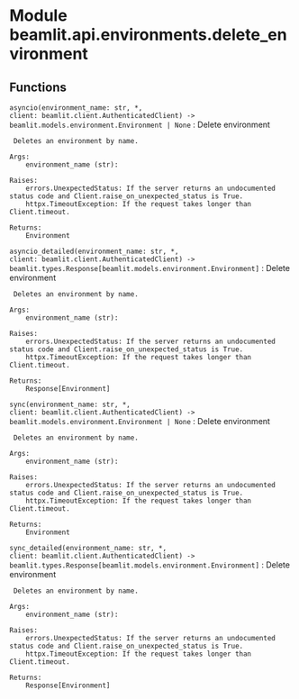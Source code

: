 Module beamlit.api.environments.delete_environment
==================================================

Functions
---------

`asyncio(environment_name: str, *, client: beamlit.client.AuthenticatedClient) ‑> beamlit.models.environment.Environment | None`
:   Delete environment
    
     Deletes an environment by name.
    
    Args:
        environment_name (str):
    
    Raises:
        errors.UnexpectedStatus: If the server returns an undocumented status code and Client.raise_on_unexpected_status is True.
        httpx.TimeoutException: If the request takes longer than Client.timeout.
    
    Returns:
        Environment

`asyncio_detailed(environment_name: str, *, client: beamlit.client.AuthenticatedClient) ‑> beamlit.types.Response[beamlit.models.environment.Environment]`
:   Delete environment
    
     Deletes an environment by name.
    
    Args:
        environment_name (str):
    
    Raises:
        errors.UnexpectedStatus: If the server returns an undocumented status code and Client.raise_on_unexpected_status is True.
        httpx.TimeoutException: If the request takes longer than Client.timeout.
    
    Returns:
        Response[Environment]

`sync(environment_name: str, *, client: beamlit.client.AuthenticatedClient) ‑> beamlit.models.environment.Environment | None`
:   Delete environment
    
     Deletes an environment by name.
    
    Args:
        environment_name (str):
    
    Raises:
        errors.UnexpectedStatus: If the server returns an undocumented status code and Client.raise_on_unexpected_status is True.
        httpx.TimeoutException: If the request takes longer than Client.timeout.
    
    Returns:
        Environment

`sync_detailed(environment_name: str, *, client: beamlit.client.AuthenticatedClient) ‑> beamlit.types.Response[beamlit.models.environment.Environment]`
:   Delete environment
    
     Deletes an environment by name.
    
    Args:
        environment_name (str):
    
    Raises:
        errors.UnexpectedStatus: If the server returns an undocumented status code and Client.raise_on_unexpected_status is True.
        httpx.TimeoutException: If the request takes longer than Client.timeout.
    
    Returns:
        Response[Environment]